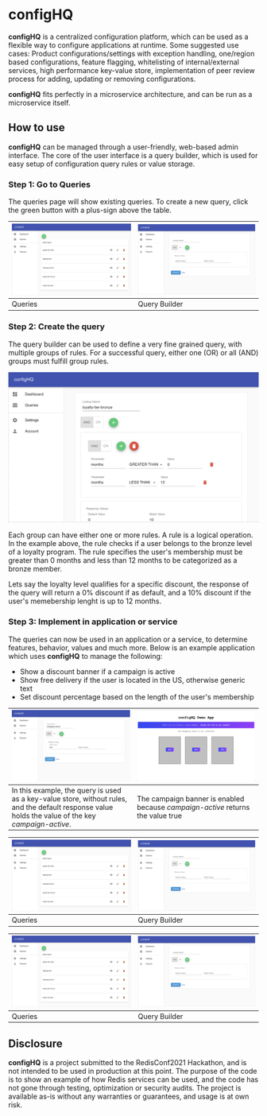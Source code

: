 # configHQ

**configHQ** is a centralized configuration platform, which can be used as a flexible way to configure applications at runtime. Some suggested use cases: Product configurations/settings with exception handling, one/region based configurations, feature flagging, whitelisting of internal/external services, high performance key-value store, implementation of peer review process for adding, updating or removing configurations.

**configHQ** fits perfectly in a microservice architecture, and can be run as a microservice itself.



## How to use
**configHQ** can be managed through a user-friendly, web-based admin interface. The core of the user interface is a query builder, which is used for easy setup of configuration query rules or value storage.

### Step 1: Go to Queries
The queries page will show existing queries. To create a new query, click the green button with a plus-sign above the table.



| ![Admin Page - Queries](images/Queries.png) | ![Admin Page - Query Builder](images/Query_blank.png) |
| ------------------------------------------- | ----------------------------------------------------- |
| Queries                                     | Query Builder                                         |

### Step 2: Create the query
The query builder can be used to define a very fine grained query, with multiple groups of rules. For a successful query, either one (OR) or all (AND) groups must fulfill group rules.


![Admin Page - Query](images/Query_example_2.png)

Each group can have either one or more rules. A rule is a logical operation. In the example above, the rule checks if a user belongs to the bronze level of a loyalty program. The rule specifies the user's membership must be greater than 0 months and less than 12 months to be categorized as a bronze member.

Lets say the loyalty level qualifies for a specific discount, the response of the query will return a 0% discount if as default, and a 10% discount if the user's memebership lenght is up to 12 months.  

### Step 3: Implement in application or service

The queries can now be used in an application or a service, to determine features, behavior, values and much more. Below is an example application which uses **configHQ** to manage the following:

- Show a discount banner if a campaign is active
- Show free delivery if the user is located in the US, otherwise generic text
- Set discount percentage based on the length of the user's membership

| ![Admin Page](images/Query_example_3.png) | ![Demo App](images/DemoApp_example_2.png) |
| ------------------------------------------- | ----------------------------------------------------- |
| In this example, the query is used as a key-value store, without rules, and the default response value holds the value of the key *campaign-active*.                                    | The campaign banner is enabled because *campaign-active* returns the value true                                         |

| ![Admin Page - Queries](images/Queries.png) | ![Admin Page - Query Builder](images/Query_blank.png) |
| ------------------------------------------- | ----------------------------------------------------- |
| Queries                                     | Query Builder                                         |

| ![Admin Page - Queries](images/Queries.png) | ![Admin Page - Query Builder](images/Query_blank.png) |
| ------------------------------------------- | ----------------------------------------------------- |
| Queries                                     | Query Builder                                         |

## Disclosure   
**configHQ** is a project submitted to the RedisConf2021 Hackathon, and is not intended to be used in production at this point. The purpose of the code is to show an example of how Redis services can be used, and the code has not gone through testing, optimization or security audits. The project is available as-is without any warranties or guarantees, and usage is at own risk.
